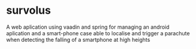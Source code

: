 # survolus
A web aplication using vaadin and spring for managing an android aplication and a smart-phone case able to localise and trigger a parachute when detecting the falling of a smartphone at high heights
